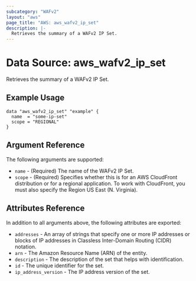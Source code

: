 ```yaml
---
subcategory: "WAFv2"
layout: "aws"
page_title: "AWS: aws_wafv2_ip_set"
description: |-
  Retrieves the summary of a WAFv2 IP Set.
---
```


# Data Source: aws_wafv2_ip_set

Retrieves the summary of a WAFv2 IP Set.

## Example Usage

```hcl
data "aws_wafv2_ip_set" "example" {
  name  = "some-ip-set"
  scope = "REGIONAL"
}
```

## Argument Reference

The following arguments are supported:

* `name` - (Required) The name of the WAFv2 IP Set.
* `scope` - (Required) Specifies whether this is for an AWS CloudFront distribution or for a regional application. To work with CloudFront, you must also specify the Region US East (N. Virginia).

## Attributes Reference

In addition to all arguments above, the following attributes are exported:

* `addresses` - An array of strings that specify one or more IP addresses or blocks of IP addresses in Classless Inter-Domain Routing (CIDR) notation.
* `arn` - The Amazon Resource Name (ARN) of the entity.
* `description` - The description of the set that helps with identification.
* `id` - The unique identifier for the set.
* `ip_address_version` - The IP address version of the set.
